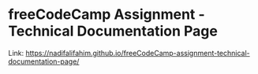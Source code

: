 # freeCodeCamp Assignment - Technical Documentation Page

Link: https://nadifalifahim.github.io/freeCodeCamp-assignment-technical-documentation-page/